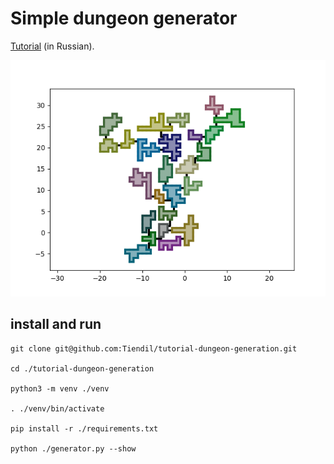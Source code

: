 # Simple dungeon generator

[Tutorial](https://tiendil.org/dungeon-generation-from-simple-to-complex/) (in Russian).

![Example](/images/step_6.png)

## install and run

```
git clone git@github.com:Tiendil/tutorial-dungeon-generation.git

cd ./tutorial-dungeon-generation

python3 -m venv ./venv

. ./venv/bin/activate

pip install -r ./requirements.txt

python ./generator.py --show
```
